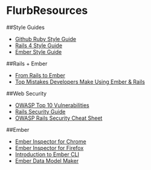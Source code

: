 # FlurbResources

##Style Guides
* [Github Ruby Style Guide](https://github.com/styleguide/ruby/)
* [Rails 4 Style Guide](https://github.com/bbatsov/rails-style-guide)
* [Ember Style Guide](https://github.com/emberjs/ember.js/blob/master/STYLEGUIDE.md)

##Rails + Ember
* [From Rails to Ember](http://fromrailstoember.com/)
* [Top Mistakes Developers Make Using Ember & Rails](https://www.airpair.com/ember.js/posts/top-mistakes-ember-rails)

##Web Security
* [OWASP Top 10 Vulnerabilities]( https://www.owasp.org/index.php/Top_10_2013-Table_of_Contents)
* [Rails Security Guide]( http://guides.rubyonrails.org/security.html)
* [OWASP Rails Security Cheat Sheet](https://www.owasp.org/index.php/Ruby_on_Rails_Cheatsheet)

##Ember
* [Ember Inspector for Chrome](https://chrome.google.com/webstore/detail/ember-inspector/bmdblncegkenkacieihfhpjfppoconhi?hl=en)
* [Ember Inspector for Firefox](https://addons.mozilla.org/en-US/firefox/addon/ember-inspector/)
* [Introduction to Ember CLI](http://andycrum.com/2015/03/21/an-introduction-to-ember-cli/)
* [Ember Data Model Maker](http://andycrum.github.io/ember-data-model-maker/)
